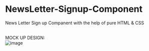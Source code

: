 # NewsLetter-Signup-Component
News Letter Sign up Companent with the help of pure HTML &amp; CSS

<br> MOCK UP DESIGN: 
<br>
![image](https://user-images.githubusercontent.com/50522741/175808595-4f6e76a7-dcfd-4904-b38e-0482dedc3011.png)

